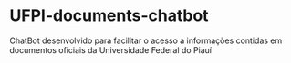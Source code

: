 # UFPI-documents-chatbot
ChatBot desenvolvido para facilitar o acesso a informações contidas em documentos oficiais da Universidade Federal do Piauí
